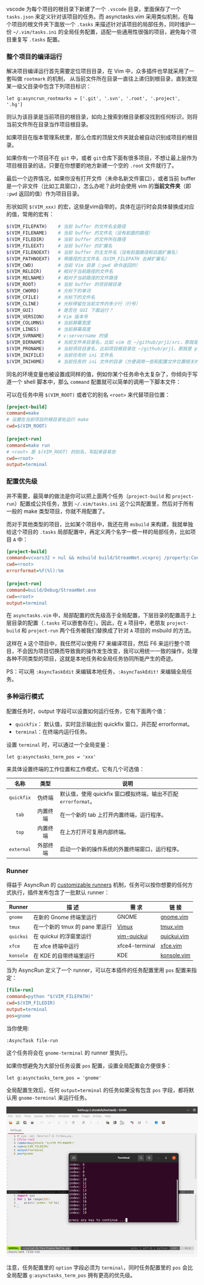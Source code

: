 vscode 为每个项目的根目录下新建了一个 `.vscode` 目录，里面保存了一个 `tasks.json` 来定义针对该项目的任务。而 asynctasks.vim 采用类似机制，在每个项目的根文件夹下面放一个 `.tasks` 来描述针对该项目的局部任务，同时维护一份 `~/.vim/tasks.ini` 的全局任务配置，适配一些通用性很强的项目，避免每个项目重复写 `.tasks` 配置。



### 整个项目的编译运行

解决项目编译运行首先需要定位项目目录，在 Vim 中，众多插件也早就采用了一套叫做 `rootmark` 的机制， 从当前文件所在目录一直往上递归到根目录，直到发现某一级父目录中包含下列项目标识：

```VimL
let g:asyncrun_rootmarks = ['.git', '.svn', '.root', '.project', '.hg']
```

则认为该目录是当前项目的根目录，如向上搜索到根目录都没找到任何标识，则将当前文件所在目录当作项目根目录。

如果项目在版本管理系统里，那么仓库的顶层文件夹就会被自动识别成项目的根目录。

如果你有一个项目不在 `git` 中，或者 `git`仓库下面有很多项目，不想让最上层作为项目根目录的话，只要在你想要的地方新建一个空的 `.root` 文件就行了。

最后一个边界情况，如果你没有打开文件（未命名新文件窗口），或者当前 buffer 是一个非文件（比如工具窗口），怎么办呢？此时会使用 vim 的**当前文件夹**（即 `:pwd` 返回的值）作为项目目录。



形状如同 `$(VIM_xxx)` 的宏，这些是vim自带的，具体在运行时会具体替换成对应的值，常用的宏有：

```bash
$(VIM_FILEPATH)    # 当前 buffer 的文件名全路径
$(VIM_FILENAME)    # 当前 buffer 的文件名（没有前面的路径）
$(VIM_FILEDIR)     # 当前 buffer 的文件所在路径
$(VIM_FILEEXT)     # 当前 buffer 的扩展名
$(VIM_FILENOEXT)   # 当前 buffer 的主文件名（没有前面路径和后面扩展名）
$(VIM_PATHNOEXT)   # 带路径的主文件名（$VIM_FILEPATH 去掉扩展名）
$(VIM_CWD)         # 当前 Vim 目录（:pwd 命令返回的）
$(VIM_RELDIR)      # 相对于当前路径的文件名
$(VIM_RELNAME)     # 相对于当前路径的文件路径
$(VIM_ROOT)        # 当前 buffer 的项目根目录
$(VIM_CWORD)       # 光标下的单词
$(VIM_CFILE)       # 光标下的文件名
$(VIM_CLINE)       # 光标停留在当前文件的多少行（行号）
$(VIM_GUI)         # 是否在 GUI 下面运行？
$(VIM_VERSION)     # Vim 版本号
$(VIM_COLUMNS)     # 当前屏幕宽度
$(VIM_LINES)       # 当前屏幕高度
$(VIM_SVRNAME)     # v:servername 的值
$(VIM_DIRNAME)     # 当前文件夹目录名，比如 vim 在 ~/github/prj1/src，那就是 src
$(VIM_PRONAME)     # 当前项目目录名，比如项目根目录在 ~/github/prj1，那就是 prj1
$(VIM_INIFILE)     # 当前任务的 ini 文件名
$(VIM_INIHOME)     # 当前任务的 ini 文件的目录（方便调用一些和配置文件位置相关的脚本）
```

同名的环境变量也被设置成同样的值，例如你某个任务命令太复杂了，你倾向于写道一个 shell 脚本中，那么 `command` 配置就可以简单的调用一下脚本文件：



可以在任务中用 `$(VIM_ROOT)` 或者它的别名 `<root>` 来代替项目位置：

```ini
[project-build]
command=make
# 设置在当前项目的根目录处运行 make
cwd=$(VIM_ROOT)

[project-run]
command=make run
# <root> 是 $(VIM_ROOT) 的别名，写起来容易些
cwd=<root>
output=terminal
```



### 配置优先级

并不需要，最简单的做法是你可以把上面两个任务（`project-build` 和 `project-run`）配置成公共任务，放到 `~/.vim/tasks.ini` 这个公共配置里，然后对于所有一般的 make 类型项目，你就不用配置了。

而对于其他类型的项目，比如某个项目中，我还在用 `msbuild` 来构建，我就单独给这个项目的 `.tasks` 局部配置中，再定义两个名字一模一样的局部任务，比如项目 `A` 中：

```ini
[project-build]
command=vcvars32 > nul && msbuild build/StreamNet.vcxproj /property:Configuration=Debug /nologo /verbosity:quiet
cwd=<root>
errorformat=%f(%l):%m

[project-run]
command=build/Debug/StreamNet.exe
cwd=<root>
output=terminal
```

在 `asynctasks.vim` 中，局部配置的优先级高于全局配置，下层目录的配置高于上层目录的配置（`.tasks` 可以嵌套存在）。因此，在 `A` 项目中，老朋友 `project-build` 和 `project-run` 两个任务被我们替换成了针对 `A` 项目的 msbuild 的方法。

这样在 `A` 这个项目中，我任然可以使用 F7 来编译项目，然后 F6 来运行整个项目，不会因为项目切换而导致我的操作发生改变，我可以用统一一致的操作，处理各种不同类型的项目，这就是本地任务和全局任务协同所能产生的奇迹。

PS：可以用 `:AsyncTaskEdit` 来编辑本地任务，`:AsyncTaskEdit!` 来编辑全局任务。



### 多种运行模式

配置任务时，output 字段可以设置如何运行任务，它有下面两个值：

- `quickfix`： 默认值，实时显示输出到 quickfix 窗口，并匹配 errorformat。
- `terminal`：在终端内运行任务。

设置 `terminal` 时，可以通过一个全局变量：

```VimL
let g:asynctasks_term_pos = 'xxx'
```

来具体设置终端的工作位置和工作模式，它有几个可选值：

|    名称    |   类型   | 说明                                                         |
| :--------: | :------: | ------------------------------------------------------------ |
| `quickfix` |  伪终端  | 默认值，使用 quickfix 窗口模拟终端，输出不匹配 `errorformat`。 |
|   `tab`    | 内置终端 | 在一个新的 tab 上打开内置终端，运行程序。                    |
|   `top`    | 内置终端 | 在上方打开可复用内部终端。                                   |
| `external` | 外部终端 | 启动一个新的操作系统的外置终端窗口，运行程序。               |



### Runner

得益于 AsyncRun 的 [customizable runners](https://github.com/skywind3000/asyncrun.vim/wiki/Customize-Runner) 机制，任务可以按你想要的任何方式执行，插件发布包含了一批默认 runner：

| Runner    | 描 述                          | 需 求                                                     | 链 接                                                        |
| --------- | ------------------------------ | --------------------------------------------------------- | ------------------------------------------------------------ |
| `gnome`   | 在新的 Gnome 终端里运行        | GNOME                                                     | [gnome.vim](https://github.com/skywind3000/asyncrun.vim/blob/master/autoload/asyncrun/runner/gnome.vim) |
| `tmux`    | 在一个新的 tmux 的 pane 里运行 | [Vimux](https://github.com/preservim/vimux)               | [tmux.vim](https://github.com/skywind3000/asyncrun.vim/blob/master/autoload/asyncrun/runner/tmux.vim) |
| `quickui` | 在 quickui 的浮窗里运行        | [vim-quickui](https://github.com/skywind3000/vim-quickui) | [quickui.vim](https://github.com/skywind3000/asyncrun.vim/blob/master/autoload/asyncrun/runner/quickui.vim) |
| `xfce`    | 在 xfce 终端中运行             | xfce4-terminal                                            | [xfce.vim](https://github.com/skywind3000/asyncrun.vim/blob/master/autoload/asyncrun/runner/xfce.vim) |
| `konsole` | 在 KDE 的自带终端里运行        | KDE                                                       | [konsole.vim](https://github.com/skywind3000/asyncrun.vim/blob/master/autoload/asyncrun/runner/konsole.vim) |


当为 AsyncRun 定义了一个 runner，可以在本插件的任务配置里用 `pos` 配置来指定：

```ini
[file-run]
command=python "$(VIM_FILEPATH)"
cwd=$(VIM_FILEDIR)
output=terminal
pos=gnome
```

当你使用:

```VimL
:AsyncTask file-run
```

这个任务将会在 `gnome-terminal` 的 runner 里执行。

如果你想避免为大部分任务设置 `pos` 配置，设置全局配置会方便很多：

```VimL
let g:asynctasks_term_pos = 'gnome'
```

全局配置生效后，任何 `output=terminal` 的任务如果没有包含 `pos` 字段，都将默认用 `gnome-terminal` 来运行任务。

![image-20230529205413252](assets/image-20230529205413252.png)

注意，任务配置里的 `option` 字段必须为 `terminal`，同时任务配置里的 `pos` 会比全局配置 `g:asynctasks_term_pos` 拥有更高的优先级。

